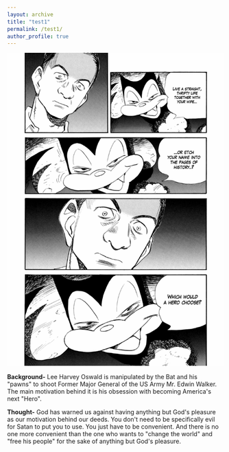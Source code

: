 ```yaml
---
layout: archive
title: "test1"
permalink: /test1/
author_profile: true
---
```



![image1](/_pages/Screenshot_2025-08-07-06-48-19-34_0cc128b1ec2276a298bffe367041a458.jpg)

**Background-** Lee Harvey Oswald is manipulated by the Bat and his "pawns" to shoot Former Major General of the US Army Mr. Edwin Walker. The main motivation behind it is his obsession with becoming America's next "Hero".

**Thought-** God has warned us against having anything but God's pleasure as our motivation behind our deeds. 
You don't need to be specifically evil for Satan to put you to use. You just have to be convenient.
And there is no one more convenient than the one who wants to "change the world" and "free his people" for the sake of anything but God's pleasure. 